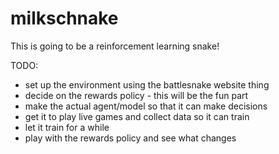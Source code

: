 # milkschnake
This is going to be a reinforcement learning snake! 

TODO: 
- set up the environment using the battlesnake website thing
- decide on the rewards policy - this will be the fun part
- make the actual agent/model so that it can make decisions
- get it to play live games and collect data so it can train
- let it train for a while
- play with the rewards policy and see what changes
